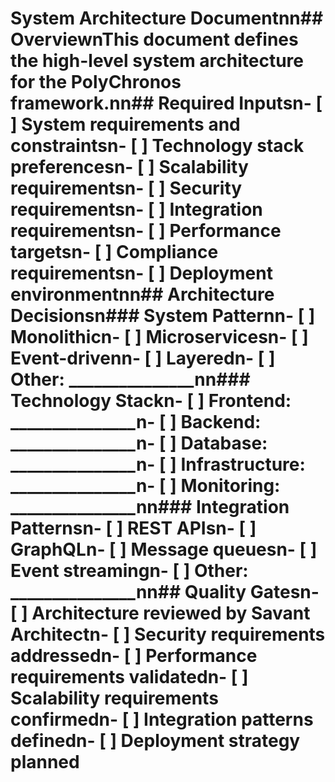 # System Architecture Documentnn## OverviewnThis document defines the high-level system architecture for the PolyChronos framework.nn## Required Inputsn- [ ] System requirements and constraintsn- [ ] Technology stack preferencesn- [ ] Scalability requirementsn- [ ] Security requirementsn- [ ] Integration requirementsn- [ ] Performance targetsn- [ ] Compliance requirementsn- [ ] Deployment environmentnn## Architecture Decisionsn### System Patternn- [ ] Monolithicn- [ ] Microservicesn- [ ] Event-drivenn- [ ] Layeredn- [ ] Other: _______________nn### Technology Stackn- [ ] Frontend: _______________n- [ ] Backend: _______________n- [ ] Database: _______________n- [ ] Infrastructure: _______________n- [ ] Monitoring: _______________nn### Integration Patternsn- [ ] REST APIsn- [ ] GraphQLn- [ ] Message queuesn- [ ] Event streamingn- [ ] Other: _______________nn## Quality Gatesn- [ ] Architecture reviewed by Savant Architectn- [ ] Security requirements addressedn- [ ] Performance requirements validatedn- [ ] Scalability requirements confirmedn- [ ] Integration patterns definedn- [ ] Deployment strategy planned
